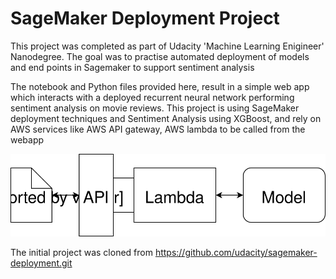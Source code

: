 # SageMaker Deployment Project

This project was completed as part of Udacity 'Machine Learning Enigineer' Nanodegree.
The goal was to practise automated deployment of models and end points in Sagemaker to support sentiment analysis

The notebook and Python files provided here, result in a simple web app which interacts with a deployed recurrent neural network performing sentiment analysis on movie reviews. This project is using SageMaker deployment techniques and Sentiment Analysis using XGBoost, and rely on AWS services like AWS API gateway, AWS lambda to be called from the webapp

<img src="Web App Diagram.svg">

The initial project was cloned from https://github.com/udacity/sagemaker-deployment.git
